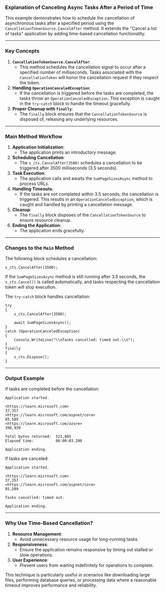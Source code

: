 ### Explanation of Canceling Async Tasks After a Period of Time

This example demonstrates how to schedule the cancellation of asynchronous tasks after a specified period using the `CancellationTokenSource.CancelAfter` method. It extends the "Cancel a list of tasks" application by adding time-based cancellation functionality.

* * * * *

### **Key Concepts**

1.  **`CancellationTokenSource.CancelAfter`**:
    -   This method schedules the cancellation signal to occur after a specified number of milliseconds. Tasks associated with the `CancellationToken` will honor the cancellation request if they respect the token.
2.  **Handling `OperationCanceledException`**:
    -   If the cancellation is triggered before the tasks are completed, the tasks throw an `OperationCanceledException`. This exception is caught in the `try-catch` block to handle the timeout gracefully.
3.  **Proper Cleanup with `finally`**:
    -   The `finally` block ensures that the `CancellationTokenSource` is disposed of, releasing any underlying resources.

* * * * *

### **Main Method Workflow**

1.  **Application Initialization**:
    -   The application prints an introductory message.
2.  **Scheduling Cancellation**:
    -   The `s_cts.CancelAfter(3500)` schedules a cancellation to be triggered after 3500 milliseconds (3.5 seconds).
3.  **Task Execution**:
    -   The application calls and awaits the `SumPageSizesAsync` method to process URLs.
4.  **Handling Timeouts**:
    -   If the tasks are not completed within 3.5 seconds, the cancellation is triggered. This results in an `OperationCanceledException`, which is caught and handled by printing a cancellation message.
5.  **Cleanup**:
    -   The `finally` block disposes of the `CancellationTokenSource` to ensure resource cleanup.
6.  **Ending the Application**:
    -   The application ends gracefully.

* * * * *

### **Changes to the `Main` Method**

The following block schedules a cancellation:

```
s_cts.CancelAfter(3500);

```

If the `SumPageSizesAsync` method is still running after 3.5 seconds, the `s_cts.Cancel()` is called automatically, and tasks respecting the cancellation token will stop execution.

The `try-catch` block handles cancellation:

```
try
{
    s_cts.CancelAfter(3500);

    await SumPageSizesAsync();
}
catch (OperationCanceledException)
{
    Console.WriteLine("\\nTasks cancelled: timed out.\\n");
}
finally
{
    s_cts.Dispose();
}

```

* * * * *

### **Output Example**

If tasks are completed before the cancellation:

```
Application started.

<https://learn.microsoft.com>                                       37,357
<https://learn.microsoft.com/aspnet/core>                           85,589
<https://learn.microsoft.com/azure>                                398,939

Total bytes returned:  521,885
Elapsed time:          00:00:03.200

Application ending.

```

If tasks are canceled:

```
Application started.

<https://learn.microsoft.com>                                       37,357
<https://learn.microsoft.com/aspnet/core>                           85,589

Tasks cancelled: timed out.

Application ending.

```

* * * * *

### **Why Use Time-Based Cancellation?**

1.  **Resource Management**:
    -   Avoid unnecessary resource usage for long-running tasks.
2.  **Responsiveness**:
    -   Ensure the application remains responsive by timing out stalled or slow operations.
3.  **User Experience**:
    -   Prevent users from waiting indefinitely for operations to complete.

This technique is particularly useful in scenarios like downloading large files, performing database queries, or processing data where a reasonable timeout improves performance and reliability.